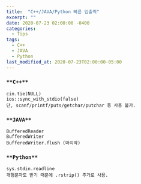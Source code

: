 ```yaml
---
title:  "C++/JAVA/Python 빠른 입출력"
excerpt: ""
date: 2020-07-23 02:00:00 -0400
categories:
  - Tips
tags:
  - C++
  - JAVA
  - Python
last_modified_at: 2020-07-23T02:00:00-05:00
---
```


### `**C++**`
```
cin.tie(NULL)
ios::sync_with_stdio(false)
단, scanf/printf/puts/getchar/putchar 등 사용 불가.
```

### `**JAVA**`
```
BufferedReader
BufferedWriter
BufferedWriter.flush (마지막)
```

### `**Python**`
```
sys.stdin.readline
개행문자도 받기 때문에 .rstrip() 추가로 사용.
```

